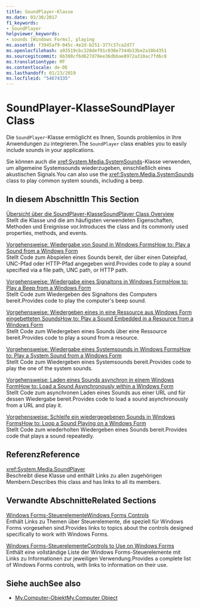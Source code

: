 ```yaml
---
title: SoundPlayer-Klasse
ms.date: 03/30/2017
f1_keywords:
- SoundPlayer
helpviewer_keywords:
- sounds [Windows Forms], playing
ms.assetid: f3945af9-045c-4e2d-b251-377c37ca2d77
ms.openlocfilehash: a93519cbc320def91c030e7344b33be2a10b4351
ms.sourcegitcommit: 6b308cf6d627d78ee36dbbae8972a310ac7fd6c8
ms.translationtype: MT
ms.contentlocale: de-DE
ms.lasthandoff: 01/23/2019
ms.locfileid: "54674335"
---
```

# <a name="soundplayer-class"></a><span data-ttu-id="0ffc0-102">SoundPlayer-Klasse</span><span class="sxs-lookup"><span data-stu-id="0ffc0-102">SoundPlayer Class</span></span>
<span data-ttu-id="0ffc0-103">Die `SoundPlayer`-Klasse ermöglicht es Ihnen, Sounds problemlos in Ihre Anwendungen zu integrieren.</span><span class="sxs-lookup"><span data-stu-id="0ffc0-103">The `SoundPlayer` class enables you to easily include sounds in your applications.</span></span>  
  
 <span data-ttu-id="0ffc0-104">Sie können auch die <xref:System.Media.SystemSounds>-Klasse verwenden, um allgemeine Systemsounds wiederzugeben, einschließlich eines akustischen Signals.</span><span class="sxs-lookup"><span data-stu-id="0ffc0-104">You can also use the <xref:System.Media.SystemSounds> class to play common system sounds, including a beep.</span></span>  
  
## <a name="in-this-section"></a><span data-ttu-id="0ffc0-105">In diesem Abschnitt</span><span class="sxs-lookup"><span data-stu-id="0ffc0-105">In This Section</span></span>  
 [<span data-ttu-id="0ffc0-106">Übersicht über die SoundPlayer-Klasse</span><span class="sxs-lookup"><span data-stu-id="0ffc0-106">SoundPlayer Class Overview</span></span>](../../../../docs/framework/winforms/controls/soundplayer-class-overview.md)  
 <span data-ttu-id="0ffc0-107">Stellt die Klasse und die am häufigsten verwendeten Eigenschaften, Methoden und Ereignisse vor.</span><span class="sxs-lookup"><span data-stu-id="0ffc0-107">Introduces the class and its commonly used properties, methods, and events.</span></span>  
  
 [<span data-ttu-id="0ffc0-108">Vorgehensweise: Wiedergabe von Sound in Windows Forms</span><span class="sxs-lookup"><span data-stu-id="0ffc0-108">How to: Play a Sound from a Windows Form</span></span>](../../../../docs/framework/winforms/controls/how-to-play-a-sound-from-a-windows-form.md)  
 <span data-ttu-id="0ffc0-109">Stellt Code zum Abspielen eines Sounds bereit, der über einen Dateipfad, UNC-Pfad oder HTTP-Pfad angegeben wird.</span><span class="sxs-lookup"><span data-stu-id="0ffc0-109">Provides code to play a sound specified via a file path, UNC path, or HTTP path.</span></span>  
  
 [<span data-ttu-id="0ffc0-110">Vorgehensweise: Wiedergabe eines Signaltons in Windows Forms</span><span class="sxs-lookup"><span data-stu-id="0ffc0-110">How to: Play a Beep from a Windows Form</span></span>](../../../../docs/framework/winforms/controls/how-to-play-a-beep-from-a-windows-form.md)  
 <span data-ttu-id="0ffc0-111">Stellt Code zum Wiedergeben des Signaltons des Computers bereit.</span><span class="sxs-lookup"><span data-stu-id="0ffc0-111">Provides code to play the computer's beep sound.</span></span>  
  
 [<span data-ttu-id="0ffc0-112">Vorgehensweise: Wiedergeben eines in eine Ressource aus Windows Form eingebetteten Sounds</span><span class="sxs-lookup"><span data-stu-id="0ffc0-112">How to: Play a Sound Embedded in a Resource from a Windows Form</span></span>](../../../../docs/framework/winforms/controls/how-to-play-a-sound-embedded-in-a-resource-from-a-windows-form.md)  
 <span data-ttu-id="0ffc0-113">Stellt Code zum Wiedergeben eines Sounds über eine Ressource bereit.</span><span class="sxs-lookup"><span data-stu-id="0ffc0-113">Provides code to play a sound from a resource.</span></span>  
  
 [<span data-ttu-id="0ffc0-114">Vorgehensweise: Wiedergabe eines Systemsounds in Windows Forms</span><span class="sxs-lookup"><span data-stu-id="0ffc0-114">How to: Play a System Sound from a Windows Form</span></span>](../../../../docs/framework/winforms/controls/how-to-play-a-system-sound-from-a-windows-form.md)  
 <span data-ttu-id="0ffc0-115">Stellt Code zum Wiedergeben eines Systemsounds bereit.</span><span class="sxs-lookup"><span data-stu-id="0ffc0-115">Provides code to play the one of the system sounds.</span></span>  
  
 [<span data-ttu-id="0ffc0-116">Vorgehensweise: Laden eines Sounds asynchron in einem Windows Form</span><span class="sxs-lookup"><span data-stu-id="0ffc0-116">How to: Load a Sound Asynchronously within a Windows Form</span></span>](../../../../docs/framework/winforms/controls/how-to-load-a-sound-asynchronously-within-a-windows-form.md)  
 <span data-ttu-id="0ffc0-117">Stellt Code zum asynchronen Laden eines Sounds aus einer URL und für dessen Wiedergabe bereit.</span><span class="sxs-lookup"><span data-stu-id="0ffc0-117">Provides code to load a sound asynchronously from a URL and play it.</span></span>  
  
 [<span data-ttu-id="0ffc0-118">Vorgehensweise: Schleife ein wiedergegebenen Sounds in Windows Forms</span><span class="sxs-lookup"><span data-stu-id="0ffc0-118">How to: Loop a Sound Playing on a Windows Form</span></span>](../../../../docs/framework/winforms/controls/how-to-loop-a-sound-playing-on-a-windows-form.md)  
 <span data-ttu-id="0ffc0-119">Stellt Code zum wiederholten Wiedergeben eines Sounds bereit.</span><span class="sxs-lookup"><span data-stu-id="0ffc0-119">Provides code that plays a sound repeatedly.</span></span>  
  
## <a name="reference"></a><span data-ttu-id="0ffc0-120">Referenz</span><span class="sxs-lookup"><span data-stu-id="0ffc0-120">Reference</span></span>  
 <xref:System.Media.SoundPlayer>  
 <span data-ttu-id="0ffc0-121">Beschreibt diese Klasse und enthält Links zu allen zugehörigen Membern.</span><span class="sxs-lookup"><span data-stu-id="0ffc0-121">Describes this class and has links to all its members.</span></span>  
  
## <a name="related-sections"></a><span data-ttu-id="0ffc0-122">Verwandte Abschnitte</span><span class="sxs-lookup"><span data-stu-id="0ffc0-122">Related Sections</span></span>  
 [<span data-ttu-id="0ffc0-123">Windows Forms-Steuerelemente</span><span class="sxs-lookup"><span data-stu-id="0ffc0-123">Windows Forms Controls</span></span>](../../../../docs/framework/winforms/controls/index.md)  
 <span data-ttu-id="0ffc0-124">Enthält Links zu Themen über Steuerelemente, die speziell für Windows Forms vorgesehen sind.</span><span class="sxs-lookup"><span data-stu-id="0ffc0-124">Provides links to topics about the controls designed specifically to work with Windows Forms.</span></span>  
  
 [<span data-ttu-id="0ffc0-125">Windows Forms-Steuerelemente</span><span class="sxs-lookup"><span data-stu-id="0ffc0-125">Controls to Use on Windows Forms</span></span>](../../../../docs/framework/winforms/controls/controls-to-use-on-windows-forms.md)  
 <span data-ttu-id="0ffc0-126">Enthält eine vollständige Liste der Windows Forms-Steuerelemente mit Links zu Informationen zur jeweiligen Verwendung.</span><span class="sxs-lookup"><span data-stu-id="0ffc0-126">Provides a complete list of Windows Forms controls, with links to information on their use.</span></span>  
  
## <a name="see-also"></a><span data-ttu-id="0ffc0-127">Siehe auch</span><span class="sxs-lookup"><span data-stu-id="0ffc0-127">See also</span></span>

- [<span data-ttu-id="0ffc0-128">My.Computer-Objekt</span><span class="sxs-lookup"><span data-stu-id="0ffc0-128">My.Computer Object</span></span>](../../../visual-basic/language-reference/objects/my-computer-object.md)
